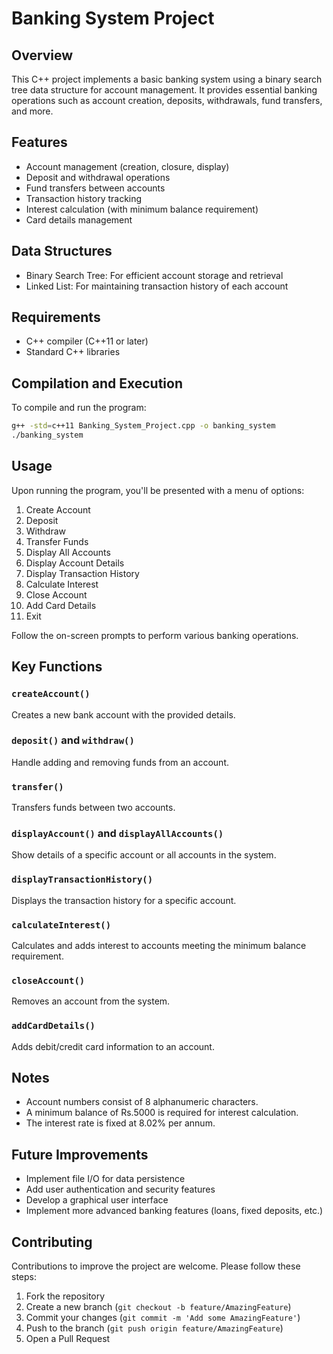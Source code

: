 # Banking System Project

## Overview
This C++ project implements a basic banking system using a binary search tree data structure for account management. It provides essential banking operations such as account creation, deposits, withdrawals, fund transfers, and more.

## Features
- Account management (creation, closure, display)
- Deposit and withdrawal operations
- Fund transfers between accounts
- Transaction history tracking
- Interest calculation (with minimum balance requirement)
- Card details management

## Data Structures
- Binary Search Tree: For efficient account storage and retrieval
- Linked List: For maintaining transaction history of each account

## Requirements
- C++ compiler (C++11 or later)
- Standard C++ libraries

## Compilation and Execution
To compile and run the program:

```bash
g++ -std=c++11 Banking_System_Project.cpp -o banking_system
./banking_system
```

## Usage
Upon running the program, you'll be presented with a menu of options:

1. Create Account
2. Deposit
3. Withdraw
4. Transfer Funds
5. Display All Accounts
6. Display Account Details
7. Display Transaction History
8. Calculate Interest
9. Close Account
10. Add Card Details
11. Exit

Follow the on-screen prompts to perform various banking operations.

## Key Functions

### `createAccount()`
Creates a new bank account with the provided details.

### `deposit()` and `withdraw()`
Handle adding and removing funds from an account.

### `transfer()`
Transfers funds between two accounts.

### `displayAccount()` and `displayAllAccounts()`
Show details of a specific account or all accounts in the system.

### `displayTransactionHistory()`
Displays the transaction history for a specific account.

### `calculateInterest()`
Calculates and adds interest to accounts meeting the minimum balance requirement.

### `closeAccount()`
Removes an account from the system.

### `addCardDetails()`
Adds debit/credit card information to an account.

## Notes
- Account numbers consist of 8 alphanumeric characters.
- A minimum balance of Rs.5000 is required for interest calculation.
- The interest rate is fixed at 8.02% per annum.

## Future Improvements
- Implement file I/O for data persistence
- Add user authentication and security features
- Develop a graphical user interface
- Implement more advanced banking features (loans, fixed deposits, etc.)

## Contributing
Contributions to improve the project are welcome. Please follow these steps:
1. Fork the repository
2. Create a new branch (`git checkout -b feature/AmazingFeature`)
3. Commit your changes (`git commit -m 'Add some AmazingFeature'`)
4. Push to the branch (`git push origin feature/AmazingFeature`)
5. Open a Pull Request
